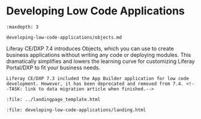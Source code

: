 # Developing Low Code Applications

```{toctree}
:maxdepth: 3

developing-low-code-applications/objects.md
```

Liferay CE/DXP 7.4 introduces Objects, which you can use to create business applications without writing any code or deploying modules. This dramatically simplifies and lowers the learning curve for customizing Liferay Portal/DXP to fit your business needs.

```{important}
Liferay CE/DXP 7.3 included the App Builder application for low code development. However, it has been deprecated and removed from 7.4. <!--TASK: link to data migration article when finished.-->
```

```{raw} html
:file: ../landingpage_template.html
```

```{raw} html
:file: developing-low-code-applications/landing.html
```
